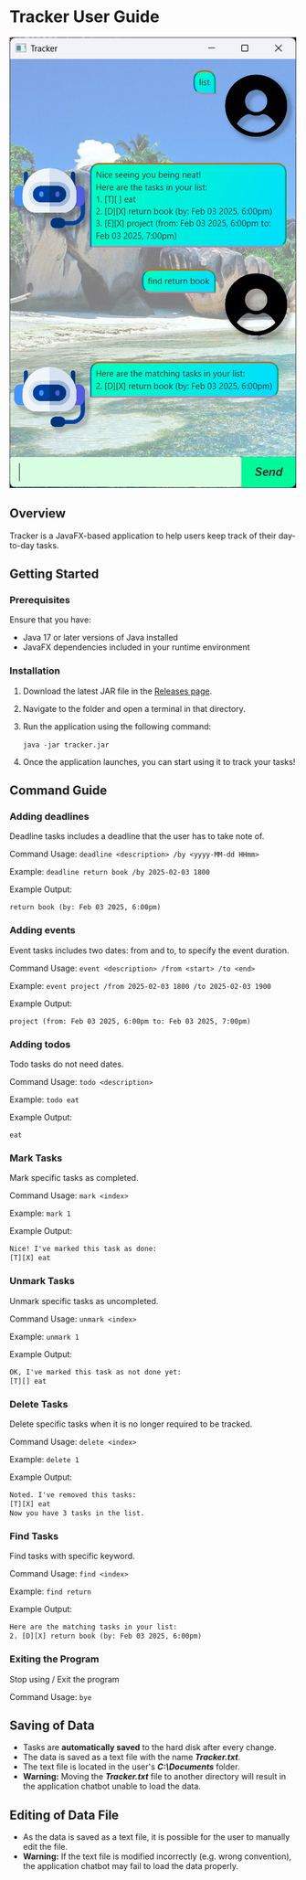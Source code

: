 # Tracker User Guide

![Ui.png](/docs/Ui.png)

## Overview
Tracker is a JavaFX-based application to help users keep track of their day-to-day tasks.

## Getting Started

### Prerequisites
Ensure that you have:
* Java 17 or later versions of Java installed
* JavaFX dependencies included in your runtime environment

### Installation
1. Download the latest JAR file in the [Releases page](https://github.com/Xavierlhm/ip/releases).
2. Navigate to the folder and open a terminal in that directory.
3. Run the application using the following command:

   `java -jar tracker.jar`
4. Once the application launches, you can start using it to track your tasks!

## Command Guide

### Adding deadlines

Deadline tasks includes a deadline that the user has to take note of.

Command Usage: `deadline <description> /by <yyyy-MM-dd HHmm>`

Example: `deadline return book /by 2025-02-03 1800`

Example Output:
```
return book (by: Feb 03 2025, 6:00pm)
```

### Adding events

Event tasks includes two dates: from and to, to specify the event duration.

Command Usage: `event <description> /from <start> /to <end>`

Example: `event project /from 2025-02-03 1800 /to 2025-02-03 1900`

Example Output:
```
project (from: Feb 03 2025, 6:00pm to: Feb 03 2025, 7:00pm)
```

### Adding todos

Todo tasks do not need dates.

Command Usage: `todo <description>`

Example: `todo eat`

Example Output:
```
eat
```

### Mark Tasks

Mark specific tasks as completed.

Command Usage: `mark <index>`

Example: `mark 1`

Example Output:
```
Nice! I've marked this task as done:
[T][X] eat
```

### Unmark Tasks

Unmark specific tasks as uncompleted.

Command Usage: `unmark <index>`

Example: `unmark 1`

Example Output:
```
OK, I've marked this task as not done yet:
[T][] eat
```

### Delete Tasks

Delete specific tasks when it is no longer required to be tracked.

Command Usage: `delete <index>`

Example: `delete 1`

Example Output:
```
Noted. I've removed this tasks:
[T][X] eat
Now you have 3 tasks in the list.
```

### Find Tasks

Find tasks with specific keyword.

Command Usage: `find <index>`

Example: `find return`

Example Output:
```
Here are the matching tasks in your list:
2. [D][X] return book (by: Feb 03 2025, 6:00pm)
```

### Exiting the Program

Stop using / Exit the program

Command Usage: `bye`

## Saving of Data
* Tasks are **automatically saved** to the hard disk after every change.
* The data is saved as a text file with the name **_Tracker.txt_**.
* The text file is located in the user's **_C:\Documents_** folder.
* **Warning:** Moving the **_Tracker.txt_** file to another directory will result in the application chatbot unable to load the data.

## Editing of Data File
* As the data is saved as a text file, it is possible for the user to manually edit the file.
* **Warning:** If the text file is modified incorrectly (e.g. wrong convention), the application chatbot may fail to load the data properly. 
